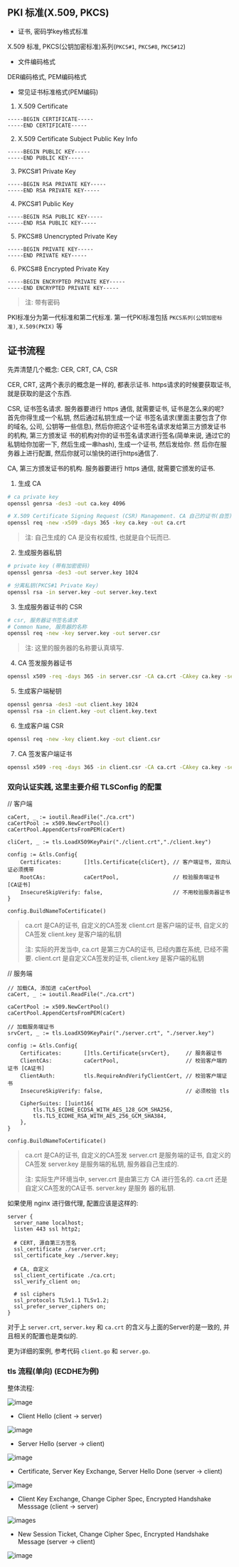 ## PKI 标准(X.509, PKCS)

- 证书, 密码学key格式标准

X.509 标准, PKCS(公钥加密标准)系列(`PKCS#1`, `PKCS#8`, `PKCS#12`)

- 文件编码格式

DER编码格式, PEM编码格式


- 常见证书标准格式(PEM编码)

1) X.509 Certificate

```
-----BEGIN CERTIFICATE-----
-----END CERTIFICATE-----
```

2) X.509 Certificate Subject Public Key Info

```
-----BEGIN PUBLIC KEY-----
-----END PUBLIC KEY-----
```

3) PKCS#1 Private Key

```
-----BEGIN RSA PRIVATE KEY-----
-----END RSA PRIVATE KEY-----
```

4) PKCS#1 Public Key

```
-----BEGIN RSA PUBLIC KEY-----
-----END RSA PUBLIC KEY-----
```

5) PKCS#8 Unencrypted Private Key

```
-----BEGIN PRIVATE KEY-----
-----END PRIVATE KEY-----
```

6) PKCS#8 Encrypted Private Key

```
-----BEGIN ENCRYPTED PRIVATE KEY-----
-----END ENCRYPTED PRIVATE KEY-----
```

> 注: 带有密码


PKI标准分为第一代标准和第二代标准. 第一代PKI标准包括 `PKCS系列(公钥加密标准)`, `X.509(PKIX)` 等


## 证书流程

先弄清楚几个概念: CER, CRT, CA, CSR

CER, CRT, 这两个表示的概念是一样的, 都表示证书. https请求的时候要获取证书, 就是获取的是这个东西.

CSR, 证书签名请求. 服务器要进行 https 通信, 就需要证书, 证书是怎么来的呢? 首先你得生成一个私钥, 然后通过私钥生成一个证
书签名请求(里面主要包含了你的域名, 公司, 公钥等一些信息), 然后你把这个证书签名请求发给第三方颁发证书的机构, 第三方颁发证
书的机构对你的证书签名请求进行签名(简单来说, 通过它的私钥给你加密一下, 然后生成一串hash), 生成一个证书, 然后发给你. 然
后你在服务器上进行配置, 然后你就可以愉快的进行https通信了.  

CA, 第三方颁发证书的机构. 服务器要进行 https 通信, 就需要它颁发的证书.

1. 生成 CA

```bash
# ca private key
openssl genrsa -des3 -out ca.key 4096 

# X.509 Certificate Signing Request (CSR) Management. CA 自己的证书(自签)
openssl req -new -x509 -days 365 -key ca.key -out ca.crt
```

> 注: 自己生成的 CA 是没有权威性, 也就是自个玩而已.

2. 生成服务器私钥

```bash
# private key (带有加密密码)
openssl genrsa -des3 -out server.key 1024

# 分离私钥(PKCS#1 Private Key)
openssl rsa -in server.key -out server.key.text
```

3. 生成服务器证书的 CSR

```bash
# csr, 服务器证书签名请求
# Common Name, 服务器的名称
openssl req -new -key server.key -out server.csr
```

> 注: 这里的服务器的名称要认真填写.

4. CA 签发服务器证书

```bash
openssl x509 -req -days 365 -in server.csr -CA ca.crt -CAkey ca.key -set_serial 01 -out server.crt
```

5. 生成客户端秘钥

```bash
openssl genrsa -des3 -out client.key 1024
openssl rsa -in client.key -out client.key.text
```

6. 生成客户端 CSR

```bash
openssl req -new -key client.key -out client.csr
```

7. CA 签发客户端证书

```bash
openssl x509 -req -days 365 -in client.csr -CA ca.crt -CAkey ca.key -set_serial 01 -out client.crt
```

### 双向认证实践, 这里主要介绍 TLSConfig 的配置

// 客户端

```
caCert, _ := ioutil.ReadFile("./ca.crt")
caCertPool := x509.NewCertPool()
caCertPool.AppendCertsFromPEM(caCert)
	
cliCert, _ := tls.LoadX509KeyPair("./client.crt","./client.key")

config := &tls.Config{
    Certificates:       []tls.Certificate{cliCert}, // 客户端证书, 双向认证必须携带
    RootCAs:            caCertPool,                 // 校验服务端证书 [CA证书]
    InsecureSkipVerify: false,                      // 不用校验服务器证书
}

config.BuildNameToCertificate()
```

> ca.crt 是CA的证书, 自定义的CA签发
> client.crt 是客户端的证书, 自定义的CA签发
> client.key 是客户端的私钥
> 
> 注: 实际的开发当中, ca.crt 是第三方CA的证书, 已经内置在系统, 已经不需要. client.crt 是自定义CA签发的证书, client.key
> 是客户端的私钥

// 服务端

```
// 加载CA, 添加进 caCertPool
caCert, _ := ioutil.ReadFile("./ca.crt")
	
caCertPool := x509.NewCertPool()
caCertPool.AppendCertsFromPEM(caCert)

// 加载服务端证书
srvCert, _ := tls.LoadX509KeyPair("./server.crt", "./server.key")

config := &tls.Config{
    Certificates:       []tls.Certificate{srvCert},     // 服务器证书
    ClientCAs:          caCertPool,                     // 校验客户端的证书 [CA证书]
    ClientAuth:         tls.RequireAndVerifyClientCert, // 校验客户端证书
    InsecureSkipVerify: false,                          // 必须校验 tls

    CipherSuites: []uint16{
        tls.TLS_ECDHE_ECDSA_WITH_AES_128_GCM_SHA256,
        tls.TLS_ECDHE_RSA_WITH_AES_256_GCM_SHA384,
    },
}

config.BuildNameToCertificate()
```

> ca.crt 是CA的证书, 自定义的CA签发
> server.crt 是服务端的证书, 自定义的CA签发
> server.key 是服务端的私钥, 服务器自己生成的.
> 
> 注: 实际生产环境当中, server.crt 是由第三方 CA 进行签名的. ca.crt 还是自定义CA签发的CA证书. server.key 是服务
> 器的私钥.

如果使用 nginx 进行做代理, 配置应该是这样的:

```
server {
  server_name localhost;
  listen 443 ssl http2;
  
  # CERT, 源自第三方签名
  ssl_certificate ./server.crt;
  ssl_certificate_key ./server.key;
  
  # CA, 自定义
  ssl_client_certificate ./ca.crt;
  ssl_verify_client on;
  
  # ssl ciphers
  ssl_protocols TLSv1.1 TLSv1.2;
  ssl_prefer_server_ciphers on;
}
```

对于上 `server.crt`, `server.key` 和 `ca.crt` 的含义与上面的Server的是一致的, 并且相关的配置也是类似的.

更为详细的案例, 参考代码 `client.go` 和 `server.go`.

### tls 流程(单向) (ECDHE为例)

整体流程:

![image](/images/https_process.png)

- Client Hello (client -> server)

![image](/images/https_clienthello.png)


- Server Hello (server -> client)

![image](/images/https_serverhello.png)


- Certificate, Server Key Exchange, Server Hello Done (server -> client)

![image](/images/https_certs.png)

- Client Key Exchange, Change Cipher Spec, Encrypted Handshake Messsage (client -> server)

![images](/images/https_clientkey.png)

- New Session Ticket, Change Cipher Spec, Encrypted Handshake Message (server -> client)

![image](/images/https_sessionticket.png)
